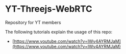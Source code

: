 # YT-Threejs-WebRTC

Repository for YT members

The following tutorials explain the usage of this repo:

- [https://www.youtube.com/watch?v=IWv4AYRMJaM](https://www.youtube.com/watch?v=IWv4AYRMJaM)
